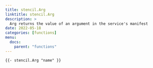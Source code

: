 ```yaml
---
title: stencil.Arg
linktitle: stencil.Arg
description: >
  Arg returns the value of an argument in the service's manifest
date: 2022-05-18
categories: [functions]
menu:
  docs:
    parent: "functions"
---
```


```go-text-template
{{- stencil.Arg "name" }}
```
